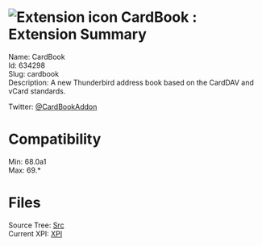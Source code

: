 # ![Extension icon](https://addons.thunderbird.net/user-media/addon_icons/634/634298-64.png?modified=mcrushed) CardBook : Extension Summary

Name: CardBook  
Id: 634298  
Slug: cardbook  
Description: A new Thunderbird address book based on the CardDAV and vCard standards.

Twitter: <a href="https://twitter.com/CardBookAddon" rel="nofollow">@CardBookAddon</a>
  

# Compatibility
Min: 68.0a1  
Max: 69.*  

# Files

Source Tree: [Src](..\extensions-all\exts-tb68-comp\634298-cardbook\src)  
Current XPI: [XPI](..\extensions-all\exts-tb68-comp\634298-cardbook\xpi)  



